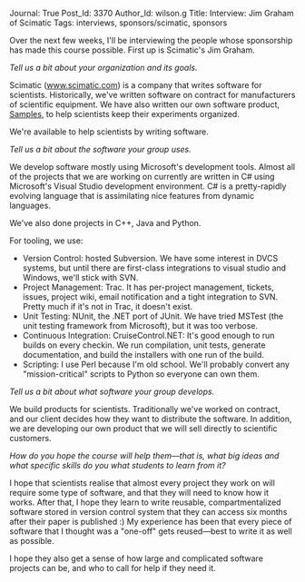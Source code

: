 Journal: True
Post_Id: 3370
Author_Id: wilson.g
Title: Interview: Jim Graham of Scimatic
Tags: interviews, sponsors/scimatic, sponsors

<p>Over the next few weeks, I'll be interviewing the people whose sponsorship has made this course possible.  First up is Scimatic's Jim Graham.</p>
<p><em>Tell us a bit about your organization and its goals.</em></p>
<p>Scimatic (<a href="http://www.scimatic.com">www.scimatic.com</a>) is a company that writes software for scientists. Historically, we've written software on contract for manufacturers of scientific equipment. We have also written our own software product, <a href="http://www.scimatic.com/samples">Samples</a>, to help scientists keep their experiments organized.</p>
<p>We're available to help scientists by writing software.</p>
<p><em>Tell us a bit about the software your group uses.</em></p>
<p>We develop software mostly using Microsoft's development tools. Almost all of the projects that we are working on currently are written in C# using Microsoft's Visual Studio development environment. C# is a pretty-rapidly evolving language that is assimilating nice features from dynamic languages.</p>
<p>We've also done projects in C++, Java and Python.</p>
<p>For tooling, we use:</p>
<ul>
<li>Version Control: hosted Subversion. We have some interest in DVCS systems, but until there are first-class integrations to visual studio and Windows, we'll stick with SVN.</li>
<li>Project Management: Trac. It has per-project management, tickets, issues, project wiki, email notification and a tight integration to SVN. Pretty much if it's not in Trac, it doesn't exist.</li>
<li>Unit Testing: NUnit, the .NET port of JUnit. We have tried MSTest (the unit testing framework from Microsoft), but it was too verbose.</li>
<li>Continuous Integration: CruiseControl.NET: It's good enough to run builds on every checkin. We run compilation, unit tests, generate documentation, and build the installers with one run of the build.</li>
<li>Scripting: I use Perl because I'm old school. We'll probably convert any "mission-critical" scripts to Python so everyone can own them.</li>
</ul>
<p><em>Tell us a bit about what software your group develops.</em></p>
<p>We build products for scientists. Traditionally we've worked on contract, and our client decides how they want to distribute the software. In addition, we are developing our own product that we will sell directly to scientific customers.</p>
<p><em>How do you hope the course will help them&mdash;that is, what big ideas and what specific skills do you what students to learn from it?</em></p>
<p>I hope that scientists realise that almost every project they work on will require some type of software, and that they will need to know how it works. After that, I hope they learn to write reusable, compartmentalized software stored in version control system that they can access six months after their paper is published :) My experience has been that every piece of software that I thought was a "one-off" gets reused&mdash;best to write it as well as possible.</p>
<p>I hope they also get a sense of how large and complicated software projects can be, and who to call for help if they need it.</p>

